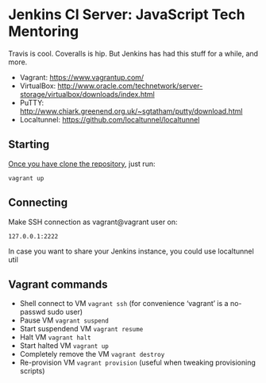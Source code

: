 Jenkins CI Server: JavaScript Tech Mentoring
=========
Travis is cool. Coveralls is hip. But Jenkins has had this stuff for a while, and more.

* Vagrant: https://www.vagrantup.com/
* VirtualBox: http://www.oracle.com/technetwork/server-storage/virtualbox/downloads/index.html
* PuTTY: http://www.chiark.greenend.org.uk/~sgtatham/putty/download.html
* Localtunnel: https://github.com/localtunnel/localtunnel


Starting
---------
[Once you have clone the repository](https://github.com/stremann/vagrant-jenkins-node), just run:

    vagrant up

Connecting
-------------
Make SSH connection as vagrant@vagrant user on:

    127.0.0.1:2222

In case you want to share your Jenkins instance, you could use localtunnel util

Vagrant commands
-------------
* Shell connect to VM `vagrant ssh` (for convenience ‘vagrant’ is a no-passwd sudo user)
* Pause VM `vagrant suspend`
* Start suspendend VM `vagrant resume`
* Halt VM `vagrant halt`
* Start halted VM `vagrant up`
* Completely remove the VM `vagrant destroy`
* Re-provision VM `vagrant provision` (useful when tweaking provisioning scripts)
